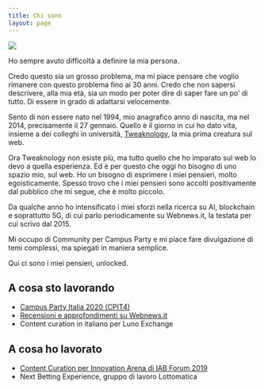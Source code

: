 ```yaml
---
title: Chi sono
layout: page
---
```

<img class="image" src="{{site.url]}/assets/images/Foto-profilo-2020.jpg">

<p>Ho sempre avuto difficoltà a definire la mia persona.</p>

<p>Credo questo sia un grosso problema, ma mi piace pensare che voglio rimanere con questo problema fino ai 30 anni. Credo che non sapersi descrivere, alla mia età, sia un modo per poter dire di saper fare un po' di tutto. Di essere in grado di adattarsi velocemente.</p>

<p>Sento di non essere nato nel 1994, mio anagrafico anno di nascita, ma nel 2014, precisamente il 27 gennaio. Quello è il giorno in cui ho dato vita, insieme a dei colleghi in università, <a href="http://tweaknology.org">Tweaknology</a>, la mia prima creatura sul web.</p>

<p>Ora Tweaknology non esiste più, ma tutto quello che ho imparato sul web lo devo a quella esperienza. Ed è per questo che oggi ho bisogno di uno spazio mio, sul web. Ho un bisogno di esprimere i miei pensieri, molto egoisticamente. Spesso trovo che i miei pensieri sono accolti positivamente dal pubblico che mi segue, che è molto piccolo.</p>

<p>Da qualche anno ho intensificato i miei sforzi nella ricerca su AI, blockchain e soprattutto 5G, di cui parlo periodicamente su Webnews.it, la testata per cui scrivo dal 2015.</p> Mi occupo di Community per Campus Party e mi piace fare divulgazione di temi complessi, ma spiegati in maniera semplice.

<p>Qui ci sono i miei pensieri, unlocked.</p>

<h2>A cosa sto lavorando</h2>
<ul>
  <li><a href="https://italia.campus-party.org/community/">Campus Party Italia 2020 (CPIT4)</a></li>
  <li><a href="https://www.webnews.it/author/g-barbieri/">Recensioni e approfondimenti su Webnews.it</a></li>
  <li>Content curation in italiano per Luno Exchange</li>
</ul>

<h2> A cosa ho lavorato</h2>
<ul>
  <li><a href="https://www.iab.it/eventi/iab-forum/iab-forum-2019/">Content Curation per Innovation Arena di IAB Forum 2019</a></li>
  <li>Next Betting Experience, gruppo di lavoro Lottomatica</li>
<ul>
